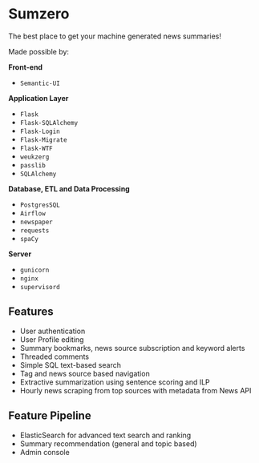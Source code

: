 # Sumzero
The best place to get your machine generated news summaries!

Made possible by:

**Front-end**
* `Semantic-UI`

**Application Layer**
* `Flask`
* `Flask-SQLAlchemy`
* `Flask-Login`
* `Flask-Migrate`
* `Flask-WTF`
* `weukzerg`
* `passlib`
* `SQLAlchemy`

**Database, ETL and Data Processing**
* `PostgresSQL`
* `Airflow`
* `newspaper`
* `requests`
* `spaCy`

**Server**
* `gunicorn`
* `nginx`
* `supervisord`

## Features
* User authentication
* User Profile editing
* Summary bookmarks, news source subscription and keyword alerts
* Threaded comments
* Simple SQL text-based search
* Tag and news source based navigation
* Extractive summarization using sentence scoring and ILP
* Hourly news scraping from top sources with metadata from News API

## Feature Pipeline
* ElasticSearch for advanced text search and ranking
* Summary recommendation (general and topic based)
* Admin console
